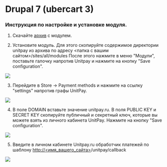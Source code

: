 # Drupal 7 \(ubercart 3\)

### Инструкция по настройке и установке модуля.

1. Скачайте  [архив](https://github.com/unitpay/ubercart-module) с модулем.

2. Установите модуль. Для этого скопируйте содержимое директории unitpay из архива по адресу &lt;папка с вашим сайтом&gt;/sites/all/modules После этого нажмите в меню "Модули", поставьте галочку напротив Unitpay и нажмите на кнопку "Save configuration".

![](https://d33v4339jhl8k0.cloudfront.net/docs/assets/551a91dbe4b0221aadf24410/images/57923ac390336029360386d1/file-O5Vt7DjtCv.png)

3. Перейдите в Store -&gt; Payment methods и нажмите на ссылку "settings" напротив графы UnitPay.

![](https://d33v4339jhl8k0.cloudfront.net/docs/assets/551a91dbe4b0221aadf24410/images/57923b6290336029360386da/file-5jB6c0fieW.png)

4. В поле DOMAIN вставьте значение unitpay.ru. В поля PUBLIC KEY и SECRET KEY скопируйте публичный и секретный ключ, которые вы можете взять из личного кабинета UnitPay. Нажмите на кнопку "Save configuration".

![](https://d33v4339jhl8k0.cloudfront.net/docs/assets/551a91dbe4b0221aadf24410/images/5e68cab52c7d3a7e9ae9018c/file-m8YLlh7FLN.png)

5. Введите в личном кабинете Unitpay.ru обработчик платежей по шаблону [http://&lt;имя\_вашего\_сайта&gt;](http://xn--%3C__-7vebaolv6au8a9a1ct4h3f/)/unitpay/callback

![](https://d33v4339jhl8k0.cloudfront.net/docs/assets/551a91dbe4b0221aadf24410/images/5790eaed9033602936037f10/file-d5eQvOskcg.png)


